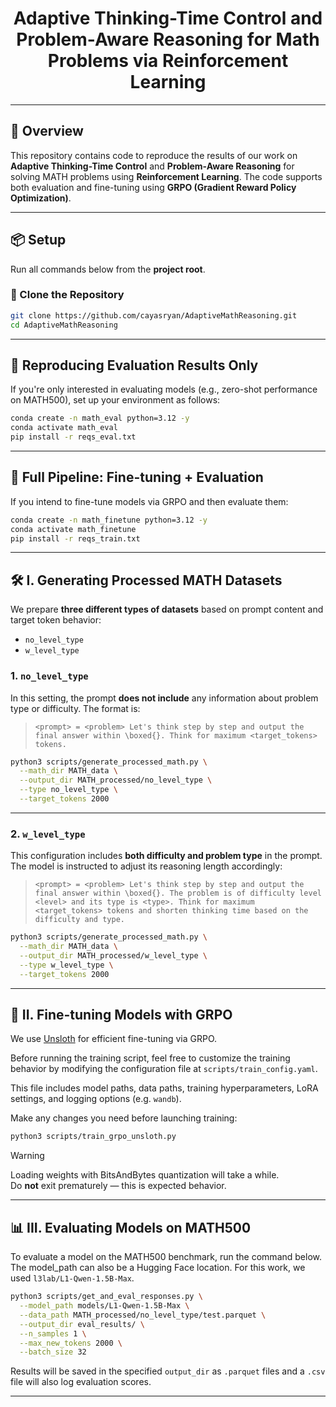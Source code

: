 <div align="center">
  <h1>Adaptive Thinking-Time Control and Problem-Aware Reasoning for Math Problems via Reinforcement Learning</h1>
</div>

---

## 🧠 Overview

This repository contains code to reproduce the results of our work on **Adaptive Thinking-Time Control** and **Problem-Aware Reasoning** for solving MATH problems using **Reinforcement Learning**. The code supports both evaluation and fine-tuning using **GRPO (Gradient Reward Policy Optimization)**.

---

## 📦 Setup

Run all commands below from the **project root**.

### 📁 Clone the Repository

```bash
git clone https://github.com/cayasryan/AdaptiveMathReasoning.git
cd AdaptiveMathReasoning
```
---

## 🧪 Reproducing Evaluation Results Only

If you're only interested in evaluating models (e.g., zero-shot performance on MATH500), set up your environment as follows:

```bash
conda create -n math_eval python=3.12 -y
conda activate math_eval
pip install -r reqs_eval.txt
```
---

## 🔁 Full Pipeline: Fine-tuning + Evaluation

If you intend to fine-tune models via GRPO and then evaluate them:

```bash
conda create -n math_finetune python=3.12 -y
conda activate math_finetune
pip install -r reqs_train.txt
```
---

## 🛠️ I. Generating Processed MATH Datasets

We prepare **three different types of datasets** based on prompt content and target token behavior:
- `no_level_type`
- `w_level_type`

### 1. `no_level_type`

In this setting, the prompt **does not include** any information about problem type or difficulty. The format is:

> `<prompt> = <problem> Let's think step by step and output the final answer within \boxed{}. Think for maximum <target_tokens> tokens.`

```bash
python3 scripts/generate_processed_math.py \
  --math_dir MATH_data \
  --output_dir MATH_processed/no_level_type \
  --type no_level_type \
  --target_tokens 2000
```
---

### 2. `w_level_type`

This configuration includes **both difficulty and problem type** in the prompt. The model is instructed to adjust its reasoning length accordingly:

> `<prompt> = <problem> Let's think step by step and output the final answer within \boxed{}. The problem is of difficulty level <level> and its type is <type>. Think for maximum <target_tokens> tokens and shorten thinking time based on the difficulty and type.`

```bash
python3 scripts/generate_processed_math.py \
  --math_dir MATH_data \
  --output_dir MATH_processed/w_level_type \
  --type w_level_type \
  --target_tokens 2000
```
---

## 🧬 II. Fine-tuning Models with GRPO

We use [Unsloth](https://github.com/unslothai/unsloth) for efficient fine-tuning via GRPO.

Before running the training script, feel free to customize the training behavior by modifying the configuration file at `scripts/train_config.yaml`.

This file includes model paths, data paths, training hyperparameters, LoRA settings, and logging options (e.g. `wandb`).

Make any changes you need before launching training:
```bash
python3 scripts/train_grpo_unsloth.py
```
> [!warning]
> Loading weights with BitsAndBytes quantization will take a while.  
> Do **not** exit prematurely — this is expected behavior.
---

## 📊 III. Evaluating Models on MATH500

To evaluate a model on the MATH500 benchmark, run the command below. The model_path can also be a Hugging Face location. For this work, we used `l3lab/L1-Qwen-1.5B-Max`.

```bash
python3 scripts/get_and_eval_responses.py \
  --model_path models/L1-Qwen-1.5B-Max \
  --data_path MATH_processed/no_level_type/test.parquet \
  --output_dir eval_results/ \
  --n_samples 1 \
  --max_new_tokens 2000 \
  --batch_size 32
```
Results will be saved in the specified `output_dir` as `.parquet` files and a `.csv` file will also log evaluation scores.

---

<!-- ## 📁 Directory Structure

your-repo-name/
├── MATH_processed/
│   └── generate_math.py
├── scripts/
│   └── utils.py
├── checkpoints/
│   └── grpo_llama3/
├── results/
├── train.py
├── evaluate_math500.py
├── reqs_eval.txt
├── reqs_train.txt
└── README.md -->

<!-- --- -->

<!-- ## 📌 Notes

- Ensure that your input CSVs (`math_train.csv`, `math_val.csv`, `math500_test.csv`) are inside the `MATH/` folder or your custom `--math_dir`.
- The GRPO implementation uses Unsloth for memory-efficient training with LoRA adapters.
- The code supports evaluation using chain-of-thought prompting and boxed-answer extraction. -->

<!-- --- -->

<!-- ## 📜 Citation

Coming soon. -->
